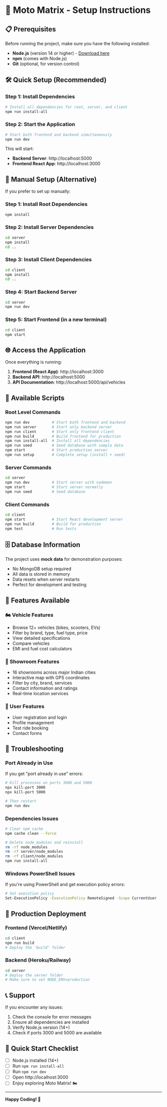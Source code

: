 # 🚀 Moto Matrix - Setup Instructions

## 📋 Prerequisites

Before running the project, make sure you have the following installed:

- **Node.js** (version 14 or higher) - [Download here](https://nodejs.org/)
- **npm** (comes with Node.js)
- **Git** (optional, for version control)

## 🛠️ Quick Setup (Recommended)

### Step 1: Install Dependencies
```bash
# Install all dependencies for root, server, and client
npm run install-all
```

### Step 2: Start the Application
```bash
# Start both frontend and backend simultaneously
npm run dev
```

This will start:
- **Backend Server**: http://localhost:5000
- **Frontend React App**: http://localhost:3000

## 📁 Manual Setup (Alternative)

If you prefer to set up manually:

### Step 1: Install Root Dependencies
```bash
npm install
```

### Step 2: Install Server Dependencies
```bash
cd server
npm install
cd ..
```

### Step 3: Install Client Dependencies
```bash
cd client
npm install
cd ..
```

### Step 4: Start Backend Server
```bash
cd server
npm run dev
```

### Step 5: Start Frontend (in a new terminal)
```bash
cd client
npm start
```

## 🌐 Access the Application

Once everything is running:

1. **Frontend (React App)**: http://localhost:3000
2. **Backend API**: http://localhost:5000
3. **API Documentation**: http://localhost:5000/api/vehicles

## 🔧 Available Scripts

### Root Level Commands
```bash
npm run dev          # Start both frontend and backend
npm run server       # Start only backend server
npm run client       # Start only frontend client
npm run build        # Build frontend for production
npm run install-all  # Install all dependencies
npm run seed         # Seed database with sample data
npm start            # Start production server
npm run setup        # Complete setup (install + seed)
```

### Server Commands
```bash
cd server
npm run dev          # Start server with nodemon
npm start            # Start server normally
npm run seed         # Seed database
```

### Client Commands
```bash
cd client
npm start            # Start React development server
npm run build        # Build for production
npm test             # Run tests
```

## 🗄️ Database Information

The project uses **mock data** for demonstration purposes:
- No MongoDB setup required
- All data is stored in memory
- Data resets when server restarts
- Perfect for development and testing

## 📱 Features Available

### 🏍️ Vehicle Features
- Browse 12+ vehicles (bikes, scooters, EVs)
- Filter by brand, type, fuel type, price
- View detailed specifications
- Compare vehicles
- EMI and fuel cost calculators

### 🏢 Showroom Features
- 16 showrooms across major Indian cities
- Interactive map with GPS coordinates
- Filter by city, brand, services
- Contact information and ratings
- Real-time location services

### 👤 User Features
- User registration and login
- Profile management
- Test ride booking
- Contact forms

## 🚨 Troubleshooting

### Port Already in Use
If you get "port already in use" errors:

```bash
# Kill processes on ports 3000 and 5000
npx kill-port 3000
npx kill-port 5000

# Then restart
npm run dev
```

### Dependencies Issues
```bash
# Clear npm cache
npm cache clean --force

# Delete node_modules and reinstall
rm -rf node_modules
rm -rf server/node_modules
rm -rf client/node_modules
npm run install-all
```

### Windows PowerShell Issues
If you're using PowerShell and get execution policy errors:
```bash
# Set execution policy
Set-ExecutionPolicy -ExecutionPolicy RemoteSigned -Scope CurrentUser
```

## 🌟 Production Deployment

### Frontend (Vercel/Netlify)
```bash
cd client
npm run build
# Deploy the 'build' folder
```

### Backend (Heroku/Railway)
```bash
cd server
# Deploy the server folder
# Make sure to set NODE_ENV=production
```

## 📞 Support

If you encounter any issues:

1. Check the console for error messages
2. Ensure all dependencies are installed
3. Verify Node.js version (14+)
4. Check if ports 3000 and 5000 are available

## 🎯 Quick Start Checklist

- [ ] Node.js installed (14+)
- [ ] Run `npm run install-all`
- [ ] Run `npm run dev`
- [ ] Open http://localhost:3000
- [ ] Enjoy exploring Moto Matrix! 🏍️

---

**Happy Coding! 🚀**

